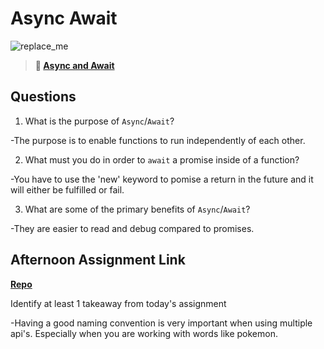 # Async Await

![replace_me](https://codeworks.blob.core.windows.net/public/assets/img/illustrations/placeholder.svg)

> **📖 [Async and Await](https://codeworksacademy.com/fs-student-guide/resources/wk4/03-Async-Await)**

## Questions

1. What is the purpose of `Async`/`Await`?

-The purpose is to enable functions to run independently of each other.

2. What must you do in order to  `await` a promise inside of a function?

-You have to use the 'new' keyword to pomise a return in the future and it will either be fulfilled or fail.

3. What are some of the primary benefits of `Async`/`Await`?

-They are easier to read and debug compared to promises.

## Afternoon Assignment Link

**[Repo](https://github.com/EricTimRussell/PokeDex)**

Identify at least 1 takeaway from today's assignment

-Having a good naming convention is very important when using multiple api's. Especially when you are working with words like pokemon.